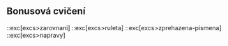 ## Bonusová cvičení
::exc[excs>zarovnani]
::exc[excs>ruleta]
::exc[excs>zprehazena-pismena]
::exc[excs>napravy]
